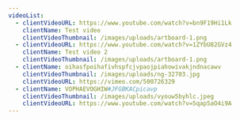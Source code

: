 ```yaml
---
videoList:
  - clientVideoURL: https://www.youtube.com/watch?v=bn9F19Hi1Lk
    clientName: Test video
    clientVideoThumbnail: /images/uploads/artboard-1.png
  - clientVideoURL: https://www.youtube.com/watch?v=1ZYbU82GVz4
    clientName: Test video 2
    clientVideoThumbnail: /images/uploads/artboard-1.png
  - clientName: oihasfpoihafivhspfcjvpaojpiahowivakjndnacawv
    clientVideoThumbnail: /images/uploads/ng-32703.jpg
    clientVideoURL: https://vimeo.com/500726329
  - clientName: VOPHAEVOGHIW#JFGBKACpicavp
    clientVideoThumbnail: /images/uploads/vyouw5byhlc.jpeg
    clientVideoURL: https://www.youtube.com/watch?v=5qap5aO4i9A
---
```

